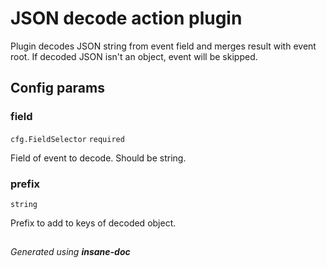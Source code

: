 # JSON decode action plugin
Plugin decodes JSON string from event field and merges result with event root.
If decoded JSON isn't an object, event will be skipped.

## Config params
### field

`cfg.FieldSelector`  `required` 

Field of event to decode. Should be string.

### prefix

`string`   

Prefix to add to keys of decoded object.


##
 *Generated using **insane-doc***